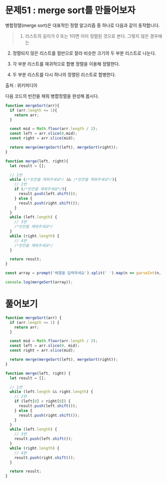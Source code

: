# 문제51 : merge sort를 만들어보자

병합정렬(merge sort)은 대표적인 정렬 알고리즘 중 하나로 다음과 같이 동작합니다.

> 1. 리스트의 길이가 0 또는 1이면 이미 정렬된 것으로 본다. 그렇지 않은 경우에는

2. 정렬되지 않은 리스트를 절반으로 잘라 비슷한 크기의 두 부분 리스트로 나눈다.

3. 각 부분 리스트를 재귀적으로 합병 정렬을 이용해 정렬한다.

4. 두 부분 리스트를 다시 하나의 정렬된 리스트로 합병한다.

출처 : 위키피디아

다음 코드의 빈칸을 채워 병합정렬을 완성해 봅시다.

```javascript
function mergeSort(arr){
  if (arr.length <= 1){
    return arr;
  }

  const mid = Math.floor(arr.length / 2);
  const left = arr.slice(0,mid);
  const right = arr.slice(mid);

  return merge(mergeSort(left), mergeSort(right));
}

function merge(left, right){
  let result = [];

  // 1번
  while (/*빈칸을 채워주세요*/ && /*빈칸을 채워주세요*/){
    // 2번
    if (/*빈칸을 채워주세요*/){
      result.push(left.shift());
    } else {
      result.push(right.shift());
    }
  }
  while (left.length) {
    // 3번
    /*빈칸을 채워주세요*/
  }
  while (right.length) {
    // 4번
    /*빈칸을 채워주세요*/
  }

  return result;
}

const array = prompt('배열을 입력하세요').split(' ').map(n => parseInt(n, 10));

console.log(mergeSort(array));
```

# 풀어보기

```javascript
function mergeSort(arr) {
  if (arr.length <= 1) {
    return arr;
  }

  const mid = Math.floor(arr.length / 2);
  const left = arr.slice(0, mid);
  const right = arr.slice(mid);

  return merge(mergeSort(left), mergeSort(right));
}

function merge(left, right) {
  let result = [];

  // 1번
  while (left.length && right.length) {
    // 2번
    if (left[0] < right[0]) {
      result.push(left.shift());
    } else {
      result.push(right.shift());
    }
  }
  while (left.length) {
    // 3번
    result.push(left.shift());
  }
  while (right.length) {
    // 4번
    result.push(right.shift());
  }

  return result;
}
```
